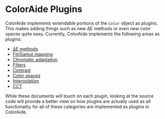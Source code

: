 # ColorAide Plugins

ColorAide implements extendable portions of the `Color` object as plugins. This makes adding things such as new ∆E
methods or even new color spaces quite easy. Currently, ColorAide implements the following areas as plugins:

-   [∆E methods](./delta_e.md)
-   [Fit/Gamut mapping](./fit.md)
-   [Chromatic adaptation](./cat.md)
-   [Filters](./filter.md)
-   [Contrast](./contrast.md)
-   [Color spaces](./space.md)
-   [Interpolation](./interpolate.md)
-   [CCT](./cct.md)

While these documents will touch on each plugin, looking at the source code will provide a better view on how plugins
are actually used as all functionality for all of these categories are implemented as plugins in ColorAide.
